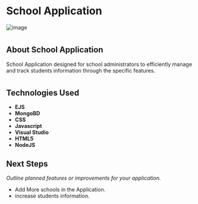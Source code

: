 # School Application

![image](https://i.imgur.com/rSttH0E.png)

# <h2> About School Application
School Application designed for school administrators to efficiently manage and track students information through the specific features.


# <h2> Technologies Used

* **EJS**
* **MongoBD**
* **CSS**
* **Javascript**
* **Visual Studio**
* **HTML5**
* **NodeJS**



## Next Steps

_Outline planned features or improvements for your application._

- Add More schools in the Application. 
- increase students information.
  
